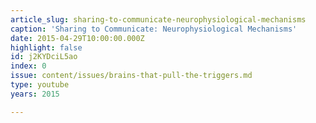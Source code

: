 ```yaml
---
article_slug: sharing-to-communicate-neurophysiological-mechanisms
caption: 'Sharing to Communicate: Neurophysiological Mechanisms'
date: 2015-04-29T10:00:00.000Z
highlight: false
id: j2KYDciL5ao
index: 0
issue: content/issues/brains-that-pull-the-triggers.md
type: youtube
years: 2015

---
```

